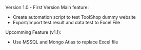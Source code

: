 Version 1.0 - First Version
Main feature: 
- Create automation script to test ToolShop dummy website
- Export/Import test result and data test to Excel File

Upcomming Feature (v1.1):
- Use MSSQL and Mongo Atlas to replace Excel file
  
